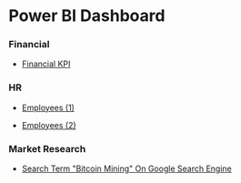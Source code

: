 # Power BI Dashboard

### Financial 
- [Financial KPI](https://app.powerbi.com/view?r=eyJrIjoiYjAwOTBkNWQtZThiNi00ZmM3LWEzMTMtM2E1ODk5OGQwYTQwIiwidCI6Ijc5ZjM0NWVlLWU3M2ItNDgxMi1hNTEyLWNmYjhiZGI4Mjk0OCJ9)

### HR
- [Employees (1) ](https://app.powerbi.com/view?r=eyJrIjoiOTY5YmFhYmItNWE3Yy00N2NlLWE1NGEtYjI0MWFlYjlkZTE3IiwidCI6Ijc5ZjM0NWVlLWU3M2ItNDgxMi1hNTEyLWNmYjhiZGI4Mjk0OCJ9)

- [Employees (2) ](https://app.powerbi.com/view?r=eyJrIjoiZGY5NTJlMGQtMmQ2Ny00YTNiLTlmODgtZWIwN2Y5NGE5OGM5IiwidCI6Ijc5ZjM0NWVlLWU3M2ItNDgxMi1hNTEyLWNmYjhiZGI4Mjk0OCJ9)

### Market Research
- [Search Term "Bitcoin Mining" On Google Search Engine](https://app.powerbi.com/view?r=eyJrIjoiMDU0OWU2YTAtNDU4Zi00NzlhLTk2ZmItYjkxYzRjOGZkZDhjIiwidCI6Ijc5ZjM0NWVlLWU3M2ItNDgxMi1hNTEyLWNmYjhiZGI4Mjk0OCJ9)



